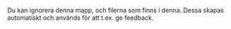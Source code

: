 Du kan ignorera denna mapp, och filerna som finns i denna. Dessa skapas automatiskt och används för att t.ex. ge feedback.
